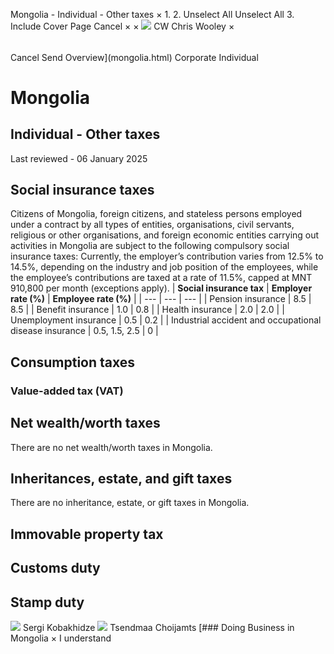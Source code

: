 Mongolia - Individual - Other taxes
×
1.
2.
Unselect All
Unselect All
3.
Include Cover Page
Cancel
×
×
![](-/media/world-wide-tax-summaries/attachments/global---chris-wooley.ashx%3Frev=ac5e5f3223b34096b1afc2a6009c7320&revision=ac5e5f32-23b3-4096-b1af-c2a6009c7320&hash=859B7ADC84DC2CBEC9760E9E6EE7DE6D0A8BFCDF)
CW
Chris Wooley
×
######
Cancel
Send
Overview](mongolia.html)
Corporate
Individual
# Mongolia
## Individual - Other taxes
Last reviewed - 06 January 2025
## Social insurance taxes
Citizens of Mongolia, foreign citizens, and stateless persons employed under a contract by all types of entities, organisations, civil servants, religious or other organisations, and foreign economic entities carrying out activities in Mongolia are subject to the following compulsory social insurance taxes:
Currently, the employer’s contribution varies from 12.5% to 14.5%, depending on the industry and job position of the employees, while the employee’s contributions are taxed at a rate of 11.5%, capped at MNT 910,800 per month (exceptions apply).
| **Social insurance tax** | **Employer rate (%)** | **Employee rate (%)** |
| --- | --- | --- |
| Pension insurance | 8.5 | 8.5 |
| Benefit insurance | 1.0 | 0.8 |
| Health insurance | 2.0 | 2.0 |
| Unemployment insurance | 0.5 | 0.2 |
| Industrial accident and occupational disease insurance | 0.5, 1.5, 2.5 | 0 |
###
## Consumption taxes
### Value-added tax (VAT)
## Net wealth/worth taxes
There are no net wealth/worth taxes in Mongolia.
## Inheritances, estate, and gift taxes
There are no inheritance, estate, or gift taxes in Mongolia.
## Immovable property tax
## Customs duty
## Stamp duty
![](-/media/world-wide-tax-summaries/mongoliasergi-kobakhidzemongolia--sergi-kobakhidzejpg20240220123859709.ashx%3Frev=a9928c930f0743328ee2941a4005a6da&revision=a9928c93-0f07-4332-8ee2-941a4005a6da&hash=7B89D0C41359AC494BEE7349DDBC0D8187DCBA0B)
Sergi Kobakhidze
![](-/media/world-wide-tax-summaries/attachments/mongolia---tsendmaa-choijamts.ashx%3Frev=1ff707d7b62e46d9b7adda037c8d4b6a&revision=1ff707d7-b62e-46d9-b7ad-da037c8d4b6a&hash=4AEABB77C838553870401EA8CA0D48F0DAFEFD96)
Tsendmaa Choijamts
[### Doing Business in Mongolia
×
I understand
